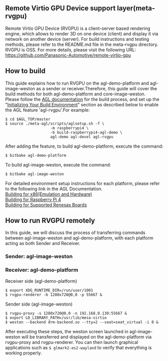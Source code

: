 ## Remote Virtio GPU Device support layer(meta-rvgpu)
Remote Virtio GPU Device (RVGPU) is a client-server based rendering engine, which allows to render 3D on one device (client) and display it via network on another device (server). For build instructions and testing methods, please refer to the README.md file in the meta-rvgpu directory.
RVGPU is OSS. For more details, please visit the following URL:  
https://github.com/Panasonic-Automotive/remote-virtio-gpu

## How to build
This guide explains how to run RVGPU on the agl-demo-platform and agl-image-weston as a sender or receiver.Therefore, this guide will cover the build methods for both agl-demo-platform and core-image-weston.  
Please follow the [AGL documentation](https://docs.automotivelinux.org/en/master/#01_Getting_Started/02_Building_AGL_Image/01_Build_Process_Overview/) for the build process, and set up the "[Initializing Your Build Environment](https://docs.automotivelinux.org/en/master/#01_Getting_Started/02_Building_AGL_Image/04_Initializing_Your_Build_Environment/)" section as described below to enable the AGL feature 'agl-rvgpu'.For example:
```
$ cd $AGL_TOP/master
$ source ./meta-agl/scripts/aglsetup.sh -f \
                    -m raspberrypi4 \
                    -b build-raspberrypi4-agl-demo \
                    agl-demo agl-devel agl-rvgpu
```
After adding the feature, to build agl-demo-platform, execute the command:
```
$ bitbake agl-demo-platform
```
To build agl-image-weston, execute the command:
```
$ bitbake agl-image-weston
```
For detailed environment setup instructions for each platform, please refer to the following link in the AGL Documentation.  
[Building for x86(Emulation and Hardware)](https://docs.automotivelinux.org/en/master/#01_Getting_Started/02_Building_AGL_Image/07_Building_for_x86_%28Emulation_and_Hardware%29/)  
[Building for Raspberry Pi 4](https://docs.automotivelinux.org/en/master/#01_Getting_Started/02_Building_AGL_Image/08_Building_for_Raspberry_Pi_4/)  
[Building for Supported Renesas Boards](https://docs.automotivelinux.org/en/master/#01_Getting_Started/02_Building_AGL_Image/09_Building_for_Supported_Renesas_Boards/)

## How to run RVGPU remotely
In this guide, we will discuss the process of transferring commands between agl-image-weston and agl-demo-platform, with each platform acting as both Sender and Receiver.
   
### Sender: agl-image-weston 
### Receiver: agl-demo-platform

Receiver side (agl-demo-platform)
```
$ export XDG_RUNTIME_DIR=/run/user/1001
$ rvgpu-renderer -b 1280x720@0,0 -p 55667 &
```
Sender side (agl-image-weston)
```
$ rvgpu-proxy -s 1280x720@0,0 -n 192.168.0.130:55667 &
$ export LD_LIBRARY_PATH=/usr/lib/mesa-virtio
$ weston --backend drm-backend.so --tty=2 --seat=seat_virtual -i 0 &
```
After executing these steps, the weston screen launched in agl-image-weston will be transferred and displayed on the agl-demo-platform via rvgpu-proxy and rvgpu-renderer. You can then launch graphical applications such as `$ glmark2-es2-wayland` to verify that everything is working properly.
